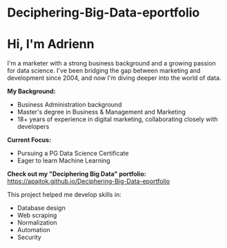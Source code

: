 # Deciphering-Big-Data-eportfolio

# Hi, I'm Adrienn

I'm a marketer with a strong business background and a growing passion for data science.  I've been bridging the gap between marketing and development since 2004, and now I'm diving deeper into the world of data.

**My Background:**

* Business Administration background
* Master's degree in Business & Management and Marketing
* 18+ years of experience in digital marketing, collaborating closely with developers

**Current Focus:**

* Pursuing a PG Data Science Certificate
* Eager to learn Machine Learning

**Check out my "Deciphering Big Data" portfolio:** https://apajtok.github.io/Deciphering-Big-Data-eportfolio

This project helped me develop skills in:

* Database design
* Web scraping
* Normalization
* Automation
* Security
